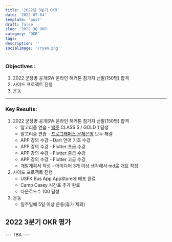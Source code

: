 ```yaml
---
title: '2022년 3분기 OKR'
date: '2022-07-04'
template: 'post'
draft: false
slug: '2022_3Q_OKR'
category: 'OKR'
tags:
description: ''
socialImage: '/ryan.png'
---
```


### Objectives :

1. 2022 군장병 공개SW 온라인 해커톤 참가자 선발(150명) 합격
1. 사이드 프로젝트 진행
1. 운동

---

### Key Results:

1. 2022 군장병 공개SW 온라인 해커톤 참가자 선발(150명) 합격
   - 알고리즘 연습 - [백준](https://solved.ac/profile/oxcarxierra) CLASS 5 / GOLD 1 달성
   - 알고리즘 연습 - [프로그래머스 문제은행](https://school.programmers.co.kr/app/courses/14092/dashboard) 모두 해결
   - APP 강의 수강 - Dart 언어 기초 수강
   - APP 강의 수강 - Flutter 초급 수강
   - APP 강의 수강 - Flutter 중급 수강
   - APP 강의 수강 - Flutter 고급 수강
   - 개발계획서 작성 - 아이디어 3개 이상 생각해서 md로 개요 작성
1. 사이드 프로젝트 진행
   - USFK Bus App AppStore에 배포 완료
   - Camp Casey 시간표 추가 완료
   - 다운로드수 100 달성
1. 운동
   - 일주일에 5일 이상 운동(휴가 제외)

## 2022 3분기 OKR 평가

--- TBA ---
